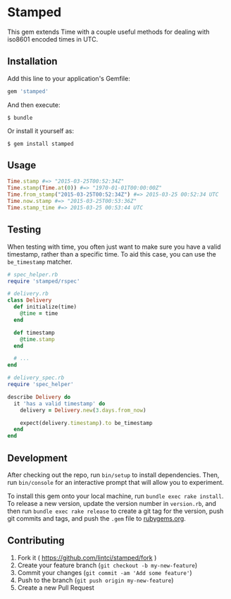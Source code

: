 # Stamped

This gem extends Time with a couple useful methods for dealing with iso8601 encoded times in UTC.

## Installation

Add this line to your application's Gemfile:

```ruby
gem 'stamped'
```

And then execute:

    $ bundle

Or install it yourself as:

    $ gem install stamped

## Usage

``` ruby
Time.stamp #=> "2015-03-25T00:52:34Z"
Time.stamp(Time.at(0)) #=> "1970-01-01T00:00:00Z"
Time.from_stamp("2015-03-25T00:52:34Z") #=> 2015-03-25 00:52:34 UTC
Time.now.stamp #=> "2015-03-25T00:53:36Z"
Time.stamp_time #=> 2015-03-25 00:53:44 UTC
```

## Testing

When testing with time, you often just want to make sure you have a valid timestamp, rather than a specific time. To aid this case, you can use the `be_timestamp` matcher.

``` ruby
# spec_helper.rb
require 'stamped/rspec'

# delivery.rb
class Delivery
  def initialize(time)
    @time = time
  end

  def timestamp
    @time.stamp
  end

  # ...
end

# delivery_spec.rb
require 'spec_helper'

describe Delivery do
  it 'has a valid timestamp' do
    delivery = Delivery.new(3.days.from_now)

    expect(delivery.timestamp).to be_timestamp
  end
end
```

## Development

After checking out the repo, run `bin/setup` to install dependencies. Then, run `bin/console` for an interactive prompt that will allow you to experiment.

To install this gem onto your local machine, run `bundle exec rake install`. To release a new version, update the version number in `version.rb`, and then run `bundle exec rake release` to create a git tag for the version, push git commits and tags, and push the `.gem` file to [rubygems.org](https://rubygems.org).

## Contributing

1. Fork it ( https://github.com/lintci/stamped/fork )
2. Create your feature branch (`git checkout -b my-new-feature`)
3. Commit your changes (`git commit -am 'Add some feature'`)
4. Push to the branch (`git push origin my-new-feature`)
5. Create a new Pull Request
